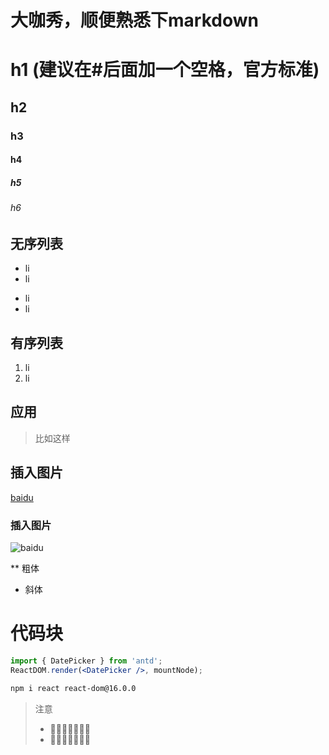# 大咖秀，顺便熟悉下markdown
# h1 (建议在#后面加一个空格，官方标准)
## h2
### h3
#### h4
##### h5
###### h6

## 无序列表
* li
* li
- li
- li

## 有序列表
1. li
2. li

## 应用
>  比如这样

## 插入图片
[baidu](http://www.baidu.com)

### 插入图片
![baidu](http://ww2.sinaimg.cn/large/6aee7dbbgw1efffa67voyj20ix0ctq3n.jpg)

** 粗体
* 斜体

# 代码块
```jsx
import { DatePicker } from 'antd';
ReactDOM.render(<DatePicker />, mountNode);
```
```bash
npm i react react-dom@16.0.0
```

> 注意
> - 🤔🤔🤔🤔🤔🤔🤔
> - 🤔🤔🤔🤔🤔🤔🤔
